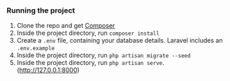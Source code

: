 ### Running the project
1. Clone the repo and get [Composer](https://getcomposer.org)
2. Inside the project directory, run ```composer install```
3. Create a ```.env``` file, containing your database details. Laravel includes an ```.env.example```
4. Inside the project directory, run ```php artisan migrate --seed```
5. Inside the project directory, run ```php artisan serve```. (http://127.0.0.1:8000)